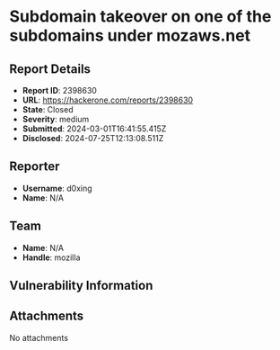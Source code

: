 # Subdomain takeover on one of the subdomains under mozaws.net

## Report Details
- **Report ID**: 2398630
- **URL**: https://hackerone.com/reports/2398630
- **State**: Closed
- **Severity**: medium
- **Submitted**: 2024-03-01T16:41:55.415Z
- **Disclosed**: 2024-07-25T12:13:08.511Z

## Reporter
- **Username**: d0xing
- **Name**: N/A

## Team
- **Name**: N/A
- **Handle**: mozilla

## Vulnerability Information


## Attachments
No attachments
